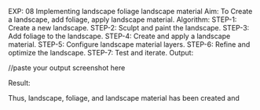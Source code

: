 EXP: 08 Implementing landscape foliage landscape material
Aim:
To Create a landscape, add foliage, apply landscape material.
Algorithm:
STEP-1: Create a new landscape.
STEP-2: Sculpt and paint the landscape.
STEP-3: Add foliage to the landscape.
STEP-4: Create and apply a landscape material.
STEP-5: Configure landscape material layers.
STEP-6: Refine and optimize the landscape.
STEP-7: Test and iterate.
Output:

//paste your output screenshot here


Result:

Thus, landscape, foliage, and landscape material has been created and 